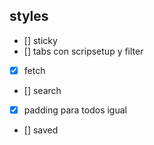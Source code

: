 ## styles

- [] sticky
- [] tabs con scripsetup y filter
- [x] fetch
- [] search
- [x] padding para todos igual
- [] saved
